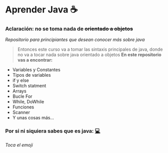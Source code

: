 # Aprender Java ☕
### Aclaración: no se toma nada de ~~orientado a objetos~~

*Repositorio para principiantes que desean conocer más sobre java*

> Entonces este curso va a tomar las sintaxis principales de java, donde no va a tocar nada sobre java orientado a objetos
**En este repositorio vas a encontrar:**
- Variables y Constantes
- Tipos de variables
- if y else
- Switch statment
- Arrays
- Bucle For
- While, DoWhile
- Funciones
- Scanner
- Y unas cosas más...

### Por si ni siquiera sabes que es java: [💻](https://www.java.com/es/about/whatis_java.jsp "💻")
###### Toca el emoji

